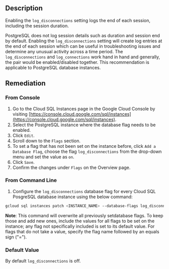 ## Description

Enabling the `log_disconnections` setting logs the end of each session, including the session duration.

PostgreSQL does not log session details such as duration and session end by default. Enabling the `log_disconnections` setting will create log entries at the end of each session which can be useful in troubleshooting issues and determine any unusual activity across a time period. The `log_disconnections` and `log_connections` work hand in hand and generally, the pair would be enabled/disabled together. This recommendation is applicable to PostgreSQL database instances.

## Remediation

### From Console

1. Go to the Cloud SQL Instances page in the Google Cloud Console by visiting [https://console.cloud.google.com/sql/instances](https://console.cloud.google.com/sql/instances).
2. Select the PostgreSQL instance where the database flag needs to be enabled.
3. Click `Edit`.
4. Scroll down to the `Flags` section.
5. To set a flag that has not been set on the instance before, click `Add a Database Flag`, choose the flag `log_disconnections` from the drop-down menu and set the value as `on`.
6. Click `Save`.
7. Confirm the changes under `Flags` on the Overview page.

### From Command Line

1. Configure the `log_disconnections` database flag for every Cloud SQL PosgreSQL database instance using the below command:

```bash
gcloud sql instances patch <INSTANCE_NAME> --database-flags log_disconnections=on
```

**Note**: This command will overwrite all previously setdatabase flags. To keep those and add new ones, include the values for all flags to be set on the instance; any flag not specifically included is set to its default value. For flags that do not take a value, specify the flag name followed by an equals sign ("=").

### Default Value

By default `log_disconnections` is off.